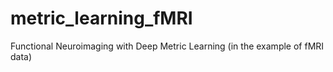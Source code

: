 # metric_learning_fMRI
Functional Neuroimaging with Deep Metric Learning (in the example of fMRI data)
